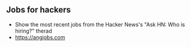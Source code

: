 ## Jobs for hackers

- Show the most recent jobs from the Hacker News's "Ask HN: Who is hiring?" therad
- https://angjobs.com
  

